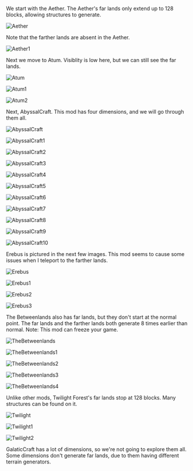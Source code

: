 We start with the Aether. The Aether's far lands only extend up to 128 blocks, allowing structures to generate.

![Aether](https://raw.githubusercontent.com/ThisTestUser/FarLandsChronicles/master/assets/Ch3/Aether.png)

Note that the farther lands are absent in the Aether.

![Aether1](https://raw.githubusercontent.com/ThisTestUser/FarLandsChronicles/master/assets/Ch3/Aether1.png)

Next we move to Atum. Visiblity is low here, but we can still see the far lands.

![Atum](https://raw.githubusercontent.com/ThisTestUser/FarLandsChronicles/master/assets/Ch3/Atum.png)

![Atum1](https://raw.githubusercontent.com/ThisTestUser/FarLandsChronicles/master/assets/Ch3/Atum1.png)

![Atum2](https://raw.githubusercontent.com/ThisTestUser/FarLandsChronicles/master/assets/Ch3/Atum2.png)

Next, AbyssalCraft. This mod has four dimensions, and we will go through them all.

![AbyssalCraft](https://raw.githubusercontent.com/ThisTestUser/FarLandsChronicles/master/assets/Ch3/AbyssalCraft.png)

![AbyssalCraft1](https://raw.githubusercontent.com/ThisTestUser/FarLandsChronicles/master/assets/Ch3/AbyssalCraft1.png)

![AbyssalCraft2](https://raw.githubusercontent.com/ThisTestUser/FarLandsChronicles/master/assets/Ch3/AbyssalCraft2.png)

![AbyssalCraft3](https://raw.githubusercontent.com/ThisTestUser/FarLandsChronicles/master/assets/Ch3/AbyssalCraft3.png)

![AbyssalCraft4](https://raw.githubusercontent.com/ThisTestUser/FarLandsChronicles/master/assets/Ch3/AbyssalCraft4.png)

![AbyssalCraft5](https://raw.githubusercontent.com/ThisTestUser/FarLandsChronicles/master/assets/Ch3/AbyssalCraft5.png)

![AbyssalCraft6](https://raw.githubusercontent.com/ThisTestUser/FarLandsChronicles/master/assets/Ch3/AbyssalCraft6.png)

![AbyssalCraft7](https://raw.githubusercontent.com/ThisTestUser/FarLandsChronicles/master/assets/Ch3/AbyssalCraft7.png)

![AbyssalCraft8](https://raw.githubusercontent.com/ThisTestUser/FarLandsChronicles/master/assets/Ch3/AbyssalCraft8.png)

![AbyssalCraft9](https://raw.githubusercontent.com/ThisTestUser/FarLandsChronicles/master/assets/Ch3/AbyssalCraft9.png)

![AbyssalCraft10](https://raw.githubusercontent.com/ThisTestUser/FarLandsChronicles/master/assets/Ch3/AbyssalCraft10.png)

Erebus is pictured in the next few images. This mod seems to cause some issues when I teleport to the farther lands.

![Erebus](https://raw.githubusercontent.com/ThisTestUser/FarLandsChronicles/master/assets/Ch3/Erebus.png)

![Erebus1](https://raw.githubusercontent.com/ThisTestUser/FarLandsChronicles/master/assets/Ch3/Erebus1.png)

![Erebus2](https://raw.githubusercontent.com/ThisTestUser/FarLandsChronicles/master/assets/Ch3/Erebus2.png)

![Erebus3](https://raw.githubusercontent.com/ThisTestUser/FarLandsChronicles/master/assets/Ch3/Erebus3.png)

The Betweenlands also has far lands, but they don't start at the normal point. The far lands and the farther lands both generate 8 times earlier than normal. Note: This mod can freeze your game.

![TheBetweenlands](https://raw.githubusercontent.com/ThisTestUser/FarLandsChronicles/master/assets/Ch3/TheBetweenlands.png)

![TheBetweenlands1](https://raw.githubusercontent.com/ThisTestUser/FarLandsChronicles/master/assets/Ch3/TheBetweenlands1.png)

![TheBetweenlands2](https://raw.githubusercontent.com/ThisTestUser/FarLandsChronicles/master/assets/Ch3/TheBetweenlands2.png)

![TheBetweenlands3](https://raw.githubusercontent.com/ThisTestUser/FarLandsChronicles/master/assets/Ch3/TheBetweenlands3.png)

![TheBetweenlands4](https://raw.githubusercontent.com/ThisTestUser/FarLandsChronicles/master/assets/Ch3/TheBetweenlands4.png)

Unlike other mods, Twilight Forest's far lands stop at 128 blocks. Many structures can be found on it.

![Twilight](https://raw.githubusercontent.com/ThisTestUser/FarLandsChronicles/master/assets/Ch3/Twilight.png)

![Twilight1](https://raw.githubusercontent.com/ThisTestUser/FarLandsChronicles/master/assets/Ch3/Twilight1.png)

![Twilight2](https://raw.githubusercontent.com/ThisTestUser/FarLandsChronicles/master/assets/Ch3/Twilight2.png)

GalaticCraft has a lot of dimensions, so we're not going to explore them all. Some dimensions don't generate far lands, due to them having different terrain generators.